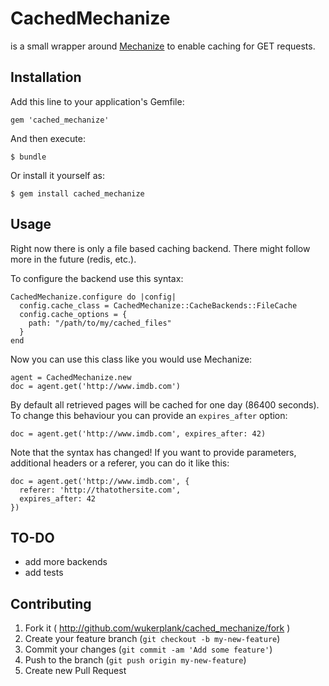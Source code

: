 # CachedMechanize

is a small wrapper around [Mechanize](https://github.com/sparklemotion/mechanize) to enable caching for GET requests.

## Installation

Add this line to your application's Gemfile:

    gem 'cached_mechanize'

And then execute:

    $ bundle

Or install it yourself as:

    $ gem install cached_mechanize

## Usage

Right now there is only a file based caching backend. There might follow more in the future (redis, etc.).

To configure the backend use this syntax:

    CachedMechanize.configure do |config|
      config.cache_class = CachedMechanize::CacheBackends::FileCache
      config.cache_options = {
        path: "/path/to/my/cached_files"
      }
    end

Now you can use this class like you would use Mechanize:

    agent = CachedMechanize.new
    doc = agent.get('http://www.imdb.com')

By default all retrieved pages will be cached for one day (86400 seconds). To change this behaviour you can provide an `expires_after` option:

    doc = agent.get('http://www.imdb.com', expires_after: 42)

Note that the syntax has changed! If you want to provide parameters, additional headers or a referer, you can do it like this:

    doc = agent.get('http://www.imdb.com', {
      referer: 'http://thatothersite.com',
      expires_after: 42
    })

## TO-DO

 - add more backends
 - add tests

## Contributing

1. Fork it ( http://github.com/wukerplank/cached_mechanize/fork )
2. Create your feature branch (`git checkout -b my-new-feature`)
3. Commit your changes (`git commit -am 'Add some feature'`)
4. Push to the branch (`git push origin my-new-feature`)
5. Create new Pull Request
